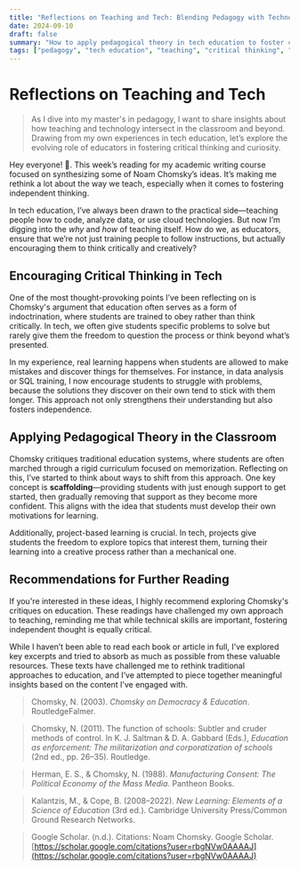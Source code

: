 ```yaml
---
title: "Reflections on Teaching and Tech: Blending Pedagogy with Technology"
date: 2024-09-10
draft: false
summary: "How to apply pedagogical theory in tech education to foster critical thinking and creativity."
tags: ["pedagogy", "tech education", "teaching", "critical thinking", "educational technology", "student engagement", "learning"]
---
```


# Reflections on Teaching and Tech

> As I dive into my master's in pedagogy, I want to share insights about how teaching and technology intersect in the classroom and beyond. Drawing from my own experiences in tech education, let’s explore the evolving role of educators in fostering critical thinking and curiosity.

Hey everyone! 👋. This week’s reading for my academic writing course focused on synthesizing some of Noam Chomsky’s ideas. It’s making me rethink a lot about the way we teach, especially when it comes to fostering independent thinking.

In tech education, I’ve always been drawn to the practical side—teaching people how to code, analyze data, or use cloud technologies. But now I’m digging into the *why* and *how* of teaching itself. How do we, as educators, ensure that we’re not just training people to follow instructions, but actually encouraging them to think critically and creatively?

## Encouraging Critical Thinking in Tech

One of the most thought-provoking points I’ve been reflecting on is Chomsky's argument that education often serves as a form of indoctrination, where students are trained to obey rather than think critically. In tech, we often give students specific problems to solve but rarely give them the freedom to question the process or think beyond what’s presented. 

In my experience, real learning happens when students are allowed to make mistakes and discover things for themselves. For instance, in data analysis or SQL training, I now encourage students to struggle with problems, because the solutions they discover on their own tend to stick with them longer. This approach not only strengthens their understanding but also fosters independence.

## Applying Pedagogical Theory in the Classroom

Chomsky critiques traditional education systems, where students are often marched through a rigid curriculum focused on memorization. Reflecting on this, I’ve started to think about ways to shift from this approach. One key concept is **scaffolding**—providing students with just enough support to get started, then gradually removing that support as they become more confident. This aligns with the idea that students must develop their own motivations for learning.

Additionally, project-based learning is crucial. In tech, projects give students the freedom to explore topics that interest them, turning their learning into a creative process rather than a mechanical one.

## Recommendations for Further Reading

If you're interested in these ideas, I highly recommend exploring Chomsky's critiques on education. These readings have challenged my own approach to teaching, reminding me that while technical skills are important, fostering independent thought is equally critical.

While I haven’t been able to read each book or article in full, I’ve explored key excerpts and tried to absorb as much as possible from these valuable resources. These texts have challenged me to rethink traditional approaches to education, and I’ve attempted to piece together meaningful insights based on the content I’ve engaged with.

>Chomsky, N. (2003). *Chomsky on Democracy & Education*. RoutledgeFalmer. 

>Chomsky, N. (2011). The function of schools: Subtler and cruder methods of control. In K. J. Saltman & D. A. Gabbard (Eds.), *Education as enforcement: The militarization and corporatization of schools* (2nd ed., pp. 26–35). Routledge.  

>Herman, E. S., & Chomsky, N. (1988). *Manufacturing Consent: The Political Economy of the Mass Media*. Pantheon Books.  

>Kalantzis, M., & Cope, B. (2008–2022). *New Learning: Elements of a Science of Education* (3rd ed.). Cambridge University Press/Common Ground Research Networks.  

>Google Scholar. (n.d.). Citations: Noam Chomsky. Google Scholar. [https://scholar.google.com/citations?user=rbgNVw0AAAAJ](https://scholar.google.com/citations?user=rbgNVw0AAAAJ)
